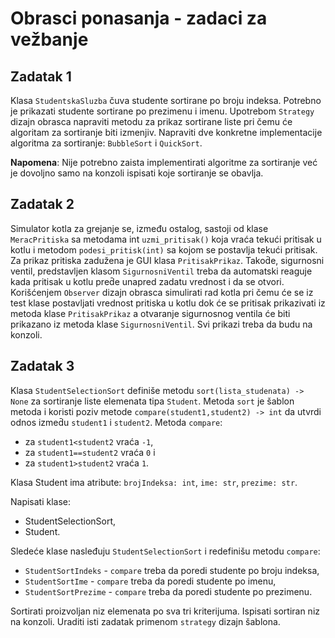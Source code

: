 # Obrasci ponasanja - zadaci za vežbanje

## Zadatak 1

Klasa `StudentskaSluzba` čuva studente sortirane po broju indeksa. Potrebno je prikazati studente sortirane po prezimenu
i imenu. Upotrebom `Strategy` dizajn obrasca napraviti metodu za prikaz sortirane liste pri čemu će algoritam za
sortiranje biti izmenjiv. Napraviti dve konkretne implementacije algoritma za sortiranje: `BubbleSort` i `QuickSort`.

**Napomena**: Nije potrebno zaista implementirati algoritme za sortiranje već je dovoljno
samo na konzoli ispisati koje sortiranje se obavlja.

## Zadatak 2

Simulator kotla za grejanje se, između ostalog, sastoji od klase `MeracPritiska` sa metodama int `uzmi_pritisak()` koja
vraća tekući pritisak u kotlu i metodom `podesi_pritisk(int)` sa kojom se postavlja tekući pritisak. Za prikaz pritiska
zadužena je GUI klasa `PritisakPrikaz`. Takod̄e, sigurnosni ventil, predstavljen klasom `SigurnosniVentil` treba da
automatski reaguje kada pritisak u kotlu pred̄e unapred zadatu vrednost i da se otvori. Korišćenjem `Observer` dizajn
obrasca simulirati rad kotla pri čemu će se iz test klase postavljati vrednost pritiska u kotlu dok će se pritisak
prikazivati iz metoda klase `PritisakPrikaz` a otvaranje sigurnosnog ventila će biti prikazano iz metoda
klase `SigurnosniVentil`. Svi prikazi treba da budu na konzoli.

## Zadatak 3

Klasa `StudentSelectionSort` definiše metodu `sort(lista_studenata) -> None` za sortiranje liste elemenata
tipa `Student`. Metoda `sort` je šablon metoda i koristi poziv metode `compare(student1,student2) -> int` da utvrdi
odnos izmed̄u `student1` i `student2`. Metoda `compare`:

- za `student1<student2` vraća `-1`,
- za `student1==student2` vraća `0` i
- za `student1>student2` vraća `1`.

Klasa Student ima atribute: `brojIndeksa: int`, `ime: str`, `prezime: str`.

Napisati klase:

- StudentSelectionSort,
- Student.

Sledeće klase nasleđuju `StudentSelectionSort` i redefinišu metodu `compare`:

- `StudentSortIndeks` - `compare` treba da poredi studente po broju indeksa,
- `StudentSortIme` - `compare` treba da poredi studente po imenu,
- `StudentSortPrezime` - `compare` treba da poredi studente po prezimenu.

Sortirati proizvoljan niz elemenata po sva tri kriterijuma. Ispisati sortiran niz na konzoli. Uraditi isti zadatak
primenom `strategy` dizajn šablona.